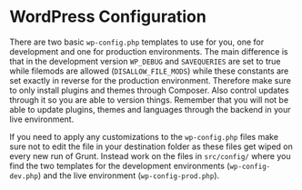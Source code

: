 # WordPress Configuration

There are two basic `wp-config.php` templates to use for you, one for development and one for production environments. The main difference is that in the development version `WP_DEBUG` and `SAVEQUERIES` are set to true while filemods are allowed (`DISALLOW_FILE_MODS`) while these constants are set exactly in reverse for the production environment. Therefore make sure to only install plugins and themes through Composer. Also control updates through it so you are able to version things. Remember that you will not be able to update plugins, themes and languages through the backend in your live environment.

If you need to apply any customizations to the `wp-config.php` files make sure not to edit the file in your destination folder as these files get wiped on every new run of Grunt. Instead work on the files in `src/config/` where you find the two templates for the development environments (`wp-config-dev.php`) and the live environment (`wp-config-prod.php`).
